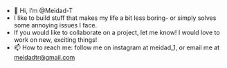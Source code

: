 - 👋 Hi, I’m @Meidad-T
- I like to build stuff that makes my life a bit less boring- or simply solves some annoying issues I face.
- If you would like to collaborate on a project, let me know! I would love to work on new, exciting things!
- 📫 How to reach me: follow me on instagram at meidad_1, or email me at meidadtr@gmail.com

<!---
Meidad-T/Meidad-T is a ✨ special ✨ repository because its `README.md` (this file) appears on your GitHub profile.
You can click the Preview link to take a look at your changes.
--->
